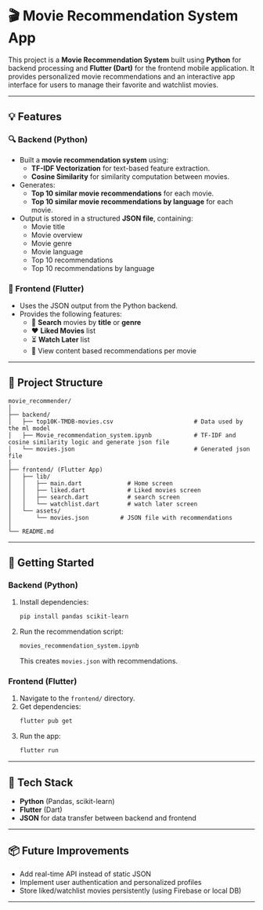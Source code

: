 
# 🎬 Movie Recommendation System App

This project is a **Movie Recommendation System** built using **Python** for backend processing and **Flutter (Dart)** for the frontend mobile application. It provides personalized movie recommendations and an interactive app interface for users to manage their favorite and watchlist movies.

---

## 💡 Features

### 🔍 Backend (Python)
- Built a **movie recommendation system** using:
  - **TF-IDF Vectorization** for text-based feature extraction.
  - **Cosine Similarity** for similarity computation between movies.
- Generates:
  - **Top 10 similar movie recommendations** for each movie.
  - **Top 10 similar movie recommendations by language** for each movie.
- Output is stored in a structured **JSON file**, containing:
  - Movie title
  - Movie overview
  - Movie genre
  - Movie language
  - Top 10 recommendations
  - Top 10 recommendations by language

### 📱 Frontend (Flutter)
- Uses the JSON output from the Python backend.
- Provides the following features:
  - 🔎 **Search** movies by **title** or **genre**
  - ❤️ **Liked Movies** list
  - ⏳ **Watch Later** list
  - 🧠 View content based recommendations per movie

---

## 📁 Project Structure

```
movie_recommender/
│
├── backend/
│   ├── top10K-TMDB-movies.csv                       # Data used by the ml model 
│   ├── Movie_recommendation_system.ipynb            # TF-IDF and cosine similarity logic and generate json file
│   └── movies.json                                  # Generated json file                     
│
├── frontend/ (Flutter App)
│   ├── lib/
│   │   ├── main.dart             # Home screen
│   │   ├── liked.dart            # Liked movies screen 
│   │   ├── search.dart           # search screen 
│   │   └── watchlist.dart        # watch later screen
│   └── assets/
│       └── movies.json         # JSON file with recommendations
│
└── README.md
```

---

## 🚀 Getting Started

### Backend (Python)
1. Install dependencies:
   ```bash
   pip install pandas scikit-learn
   ```
2. Run the recommendation script:
   ```bash
   movies_recommendation_system.ipynb
   ```
   This creates `movies.json` with recommendations.

### Frontend (Flutter)
1. Navigate to the `frontend/` directory.
2. Get dependencies:
   ```bash
   flutter pub get
   ```
3. Run the app:
   ```bash
   flutter run
   ```

---

## 🔧 Tech Stack

- **Python** (Pandas, scikit-learn)
- **Flutter** (Dart)
- **JSON** for data transfer between backend and frontend

---

## 📦 Future Improvements

- Add real-time API instead of static JSON
- Implement user authentication and personalized profiles
- Store liked/watchlist movies persistently (using Firebase or local DB)

---
